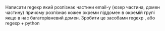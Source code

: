 Написати regexp який розпізнає частини email-у (юзер частина, домен частину) причому розпізнає кожен окреми піддомен в
окремій групі якщо в нас багаторівневий домен. Зробити це засобами regexp , або regexp + python
